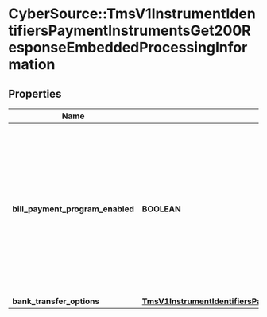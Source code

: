 # CyberSource::TmsV1InstrumentIdentifiersPaymentInstrumentsGet200ResponseEmbeddedProcessingInformation

## Properties
Name | Type | Description | Notes
------------ | ------------- | ------------- | -------------
**bill_payment_program_enabled** | **BOOLEAN** | Indicates that the payments for this customer profile are for the Bill Payment program. Possible values:   * false: Not a Visa Bill Payment.   * true: Visa Bill Payment.  | [optional] [default to false]
**bank_transfer_options** | [**TmsV1InstrumentIdentifiersPaymentInstrumentsGet200ResponseEmbeddedProcessingInformationBankTransferOptions**](TmsV1InstrumentIdentifiersPaymentInstrumentsGet200ResponseEmbeddedProcessingInformationBankTransferOptions.md) |  | [optional] 


